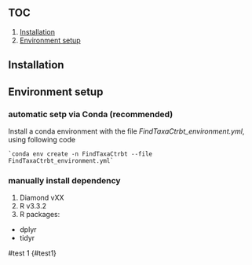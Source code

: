 TOC
---

1.  [Installation](#installation)
2.  [Environment setup](#environment_setup)

Installation
------------

Environment setup
-----------------

### automatic setp via Conda (recommended)

Install a conda environment with the file
*FindTaxaCtrbt\_environment.yml*, using following code

    `conda env create -n FindTaxaCtrbt --file FindTaxaCtrbt_environment.yml`

### manually install dependency

1.  Diamond vXX
2.  R v3.3.2
3.  R packages:

-   dplyr
-   tidyr

\#test 1 {\#test1}
